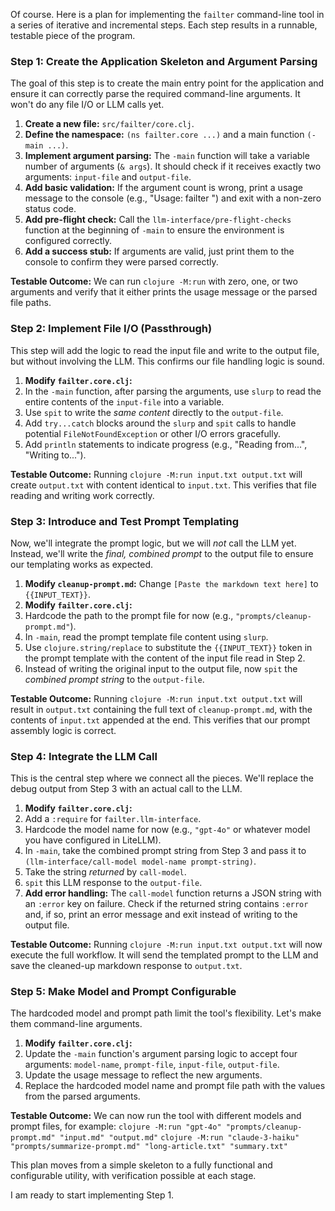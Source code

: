 Of course. Here is a plan for implementing the `failter` command-line tool in a series of iterative and incremental steps. Each step results in a runnable, testable piece of the program.

### **Step 1: Create the Application Skeleton and Argument Parsing**

The goal of this step is to create the main entry point for the application and ensure it can correctly parse the required command-line arguments. It won't do any file I/O or LLM calls yet.

1.  **Create a new file:** `src/failter/core.clj`.
2.  **Define the namespace:** `(ns failter.core ...)` and a main function `(-main ...)`.
3.  **Implement argument parsing:** The `-main` function will take a variable number of arguments (`& args`). It should check if it receives exactly two arguments: `input-file` and `output-file`.
4.  **Add basic validation:** If the argument count is wrong, print a usage message to the console (e.g., "Usage: failter <input-file> <output-file>") and exit with a non-zero status code.
5.  **Add pre-flight check:** Call the `llm-interface/pre-flight-checks` function at the beginning of `-main` to ensure the environment is configured correctly.
6.  **Add a success stub:** If arguments are valid, just print them to the console to confirm they were parsed correctly.

**Testable Outcome:** We can run `clojure -M:run` with zero, one, or two arguments and verify that it either prints the usage message or the parsed file paths.

### **Step 2: Implement File I/O (Passthrough)**

This step will add the logic to read the input file and write to the output file, but without involving the LLM. This confirms our file handling logic is sound.

1.  **Modify `failter.core.clj`:**
2.  In the `-main` function, after parsing the arguments, use `slurp` to read the entire contents of the `input-file` into a variable.
3.  Use `spit` to write the *same content* directly to the `output-file`.
4.  Add `try...catch` blocks around the `slurp` and `spit` calls to handle potential `FileNotFoundException` or other I/O errors gracefully.
5.  Add `println` statements to indicate progress (e.g., "Reading from...", "Writing to...").

**Testable Outcome:** Running `clojure -M:run input.txt output.txt` will create `output.txt` with content identical to `input.txt`. This verifies that file reading and writing work correctly.

### **Step 3: Introduce and Test Prompt Templating**

Now, we'll integrate the prompt logic, but we will *not* call the LLM yet. Instead, we'll write the *final, combined prompt* to the output file to ensure our templating works as expected.

1.  **Modify `cleanup-prompt.md`:** Change `[Paste the markdown text here]` to `{{INPUT_TEXT}}`.
2.  **Modify `failter.core.clj`:**
3.  Hardcode the path to the prompt file for now (e.g., `"prompts/cleanup-prompt.md"`).
4.  In `-main`, read the prompt template file content using `slurp`.
5.  Use `clojure.string/replace` to substitute the `{{INPUT_TEXT}}` token in the prompt template with the content of the input file read in Step 2.
6.  Instead of writing the original input to the output file, now `spit` the *combined prompt string* to the `output-file`.

**Testable Outcome:** Running `clojure -M:run input.txt output.txt` will result in `output.txt` containing the full text of `cleanup-prompt.md`, with the contents of `input.txt` appended at the end. This verifies that our prompt assembly logic is correct.

### **Step 4: Integrate the LLM Call**

This is the central step where we connect all the pieces. We'll replace the debug output from Step 3 with an actual call to the LLM.

1.  **Modify `failter.core.clj`:**
2.  Add a `:require` for `failter.llm-interface`.
3.  Hardcode the model name for now (e.g., `"gpt-4o"` or whatever model you have configured in LiteLLM).
4.  In `-main`, take the combined prompt string from Step 3 and pass it to `(llm-interface/call-model model-name prompt-string)`.
5.  Take the string *returned* by `call-model`.
6.  `spit` this LLM response to the `output-file`.
7.  **Add error handling:** The `call-model` function returns a JSON string with an `:error` key on failure. Check if the returned string contains `:error` and, if so, print an error message and exit instead of writing to the output file.

**Testable Outcome:** Running `clojure -M:run input.txt output.txt` will now execute the full workflow. It will send the templated prompt to the LLM and save the cleaned-up markdown response to `output.txt`.

### **Step 5: Make Model and Prompt Configurable**

The hardcoded model and prompt path limit the tool's flexibility. Let's make them command-line arguments.

1.  **Modify `failter.core.clj`:**
2.  Update the `-main` function's argument parsing logic to accept four arguments: `model-name`, `prompt-file`, `input-file`, `output-file`.
3.  Update the usage message to reflect the new arguments.
4.  Replace the hardcoded model name and prompt file path with the values from the parsed arguments.

**Testable Outcome:** We can now run the tool with different models and prompt files, for example:
`clojure -M:run "gpt-4o" "prompts/cleanup-prompt.md" "input.md" "output.md"`
`clojure -M:run "claude-3-haiku" "prompts/summarize-prompt.md" "long-article.txt" "summary.txt"`

This plan moves from a simple skeleton to a fully functional and configurable utility, with verification possible at each stage.

I am ready to start implementing Step 1.
